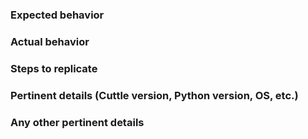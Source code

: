 <!---
Before posting this issue, please ask yourself these questions. Have you checked the issue tracker to see if your issue has already been filed? Have you read the documentation to make sure you understand the expected behavior? If you just have a question, please head over to the [mail list](https://groups.google.com/forum/#!forum/cuttle). If none of the above apply, please file an issue.
--->

### Expected behavior



### Actual behavior



### Steps to replicate



### Pertinent details (Cuttle version, Python version, OS, etc.)



### Any other pertinent details
